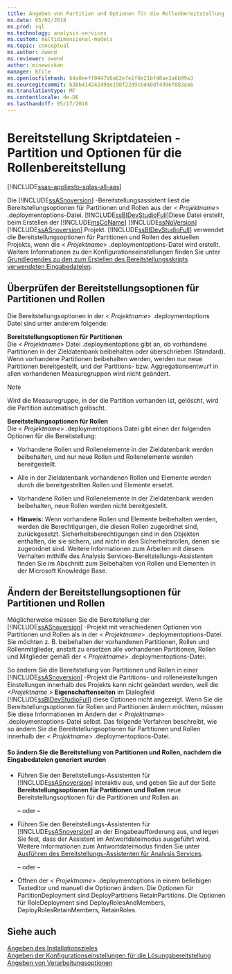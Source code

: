```yaml
---
title: Angeben von Partition und Optionen für die Rollenbereitstellung | Microsoft Docs
ms.date: 05/02/2018
ms.prod: sql
ms.technology: analysis-services
ms.custom: multidimensional-models
ms.topic: conceptual
ms.author: owend
ms.reviewer: owend
author: minewiskan
manager: kfile
ms.openlocfilehash: 64a8eeff0447b6a62e7e1f8e21bf48ae3a6b99a3
ms.sourcegitcommit: b3bb41424249de198f22d9c6d40df4996f083aa6
ms.translationtype: MT
ms.contentlocale: de-DE
ms.lasthandoff: 05/17/2018
---
```

# <a name="deployment-script-files---partition-and-role-deployment-options"></a>Bereitstellung Skriptdateien - Partition und Optionen für die Rollenbereitstellung
[!INCLUDE[ssas-appliesto-sqlas-all-aas](../../includes/ssas-appliesto-sqlas-all-aas.md)]

  Die [!INCLUDE[ssASnoversion](../../includes/ssasnoversion-md.md)] -Bereitstellungsassistent liest die Bereitstellungsoptionen für Partitionen und Rollen aus der \< *Projektname*> .deploymentoptions-Datei. [!INCLUDE[ssBIDevStudioFull](../../includes/ssbidevstudiofull-md.md)]Diese Datei erstellt, beim Erstellen der [!INCLUDE[msCoName](../../includes/msconame-md.md)] [!INCLUDE[ssNoVersion](../../includes/ssnoversion-md.md)] [!INCLUDE[ssASnoversion](../../includes/ssasnoversion-md.md)] Projekt. [!INCLUDE[ssBIDevStudioFull](../../includes/ssbidevstudiofull-md.md)] verwendet die Bereitstellungsoptionen für Partitionen und Rollen des aktuellen Projekts, wenn die \< *Projektname*> .deploymentoptions-Datei wird erstellt. Weitere Informationen zu den Konfigurationseinstellungen finden Sie unter [Grundlegendes zu den zum Erstellen des Bereitstellungsskripts verwendeten Eingabedateien](../../analysis-services/multidimensional-models/deployment-script-files-input-used-to-create-deployment-script.md).  
  
## <a name="reviewing-the-partition-and-role-deployment-options"></a>Überprüfen der Bereitstellungsoptionen für Partitionen und Rollen  
 Die Bereitstellungsoptionen in der \< *Projektname*> .deploymentoptions Datei sind unter anderem folgende:  
  
 **Bereitstellungsoptionen für Partitionen**  
 Die \< *Projektname*> Datei .deploymentoptions gibt an, ob vorhandene Partitionen in der Zieldatenbank beibehalten oder überschrieben (Standard). Wenn vorhandene Partitionen beibehalten werden, werden nur neue Partitionen bereitgestellt, und der Partitions- bzw. Aggregationsentwurf in allen vorhandenen Measuregruppen wird nicht geändert.  
  
> [!NOTE]  
>  Wird die Measuregruppe, in der die Partition vorhanden ist, gelöscht, wird die Partition automatisch gelöscht.  
  
 **Bereitstellungsoptionen für Rollen**  
 Die \< *Projektname*> .deploymentoptions Datei gibt einen der folgenden Optionen für die Bereitstellung:  
  
-   Vorhandene Rollen und Rollenelemente in der Zieldatenbank werden beibehalten, und nur neue Rollen und Rollenelemente werden bereitgestellt.  
  
-   Alle in der Zieldatenbank vorhandenen Rollen und Elemente werden durch die bereitgestellten Rollen und Elemente ersetzt.  
  
-   Vorhandene Rollen und Rollenelemente in der Zieldatenbank werden beibehalten, neue Rollen werden nicht bereitgestellt.  
  
-   **Hinweis:** Wenn vorhandene Rollen und Elemente beibehalten werden, werden die Berechtigungen, die diesen Rollen zugeordnet sind, zurückgesetzt. Sicherheitsberechtigungen sind in den Objekten enthalten, die sie sichern, und nicht in den Sicherheitsrollen, denen sie zugeordnet sind. Weitere Informationen zum Arbeiten mit diesem Verhalten mithilfe des Analysis Services-Bereitstellungs-Assistenten finden Sie im Abschnitt zum Beibehalten von Rollen und Elementen in der Microsoft Knowledge Base.  
  
## <a name="modifying-the-partition-and-role-deployment-options"></a>Ändern der Bereitstellungsoptionen für Partitionen und Rollen  
 Möglicherweise müssen Sie die Bereitstellung der [!INCLUDE[ssASnoversion](../../includes/ssasnoversion-md.md)] -Projekt mit verschiedenen Optionen von Partitionen und Rollen als in der \< *Projektname*> .deploymentoptions-Datei. Sie möchten z. B. beibehalten der vorhandenen Partitionen, Rollen und Rollenmitglieder, anstatt zu ersetzen alle vorhandenen Partitionen, Rollen und Mitglieder gemäß der \< *Projektname*> .deploymentoptions-Datei.  
  
 So ändern Sie die Bereitstellung von Partitionen und Rollen in einer [!INCLUDE[ssASnoversion](../../includes/ssasnoversion-md.md)] -Projekt die Partitions- und rolleneinstellungen Einstellungen innerhalb des Projekts kann nicht geändert werden, weil die  *\<Projektname >* **Eigenschaftenseiten**  im Dialogfeld [!INCLUDE[ssBIDevStudioFull](../../includes/ssbidevstudiofull-md.md)] diese Optionen nicht angezeigt. Wenn Sie die Bereitstellungsoptionen für Rollen und Partitionen ändern möchten, müssen Sie diese Informationen im Ändern der \< *Projektname*> .deploymentoptions-Datei selbst. Das folgende Verfahren beschreibt, wie so ändern Sie die Bereitstellungsoptionen für Partitionen und Rollen innerhalb der \< *Projektname*> .deploymentoptions-Datei.  
  
#### <a name="to-change-the-deployment-of-partitions-or-roles-after-the-input-files-have-been-generated"></a>So ändern Sie die Bereitstellung von Partitionen und Rollen, nachdem die Eingabedateien generiert wurden  
  
-   Führen Sie den Bereitstellungs-Assistenten für [!INCLUDE[ssASnoversion](../../includes/ssasnoversion-md.md)] interaktiv aus, und geben Sie auf der Seite **Bereitstellungsoptionen für Partitionen und Rollen** neue Bereitstellungsoptionen für die Partitionen und Rollen an.  
  
     – oder –  
  
-   Führen Sie den Bereitstellungs-Assistenten für [!INCLUDE[ssASnoversion](../../includes/ssasnoversion-md.md)] an der Eingabeaufforderung aus, und legen Sie fest, dass der Assistent im Antwortdateimodus ausgeführt wird. Weitere Informationen zum Antwortdateimodus finden Sie unter [Ausführen des Bereitstellungs-Assistenten für Analysis Services](../../analysis-services/multidimensional-models/running-the-analysis-services-deployment-wizard.md).  
  
     – oder –  
  
-   Öffnen der \< *Projektname*> .deploymentoptions in einem beliebigen Texteditor und manuell die Optionen ändern. Die Optionen für PartitionDeployment sind DeployPartitions RetainPartitions. Die Optionen für RoleDeployment sind DeployRolesAndMembers, DeployRolesRetainMembers, RetainRoles.
  
## <a name="see-also"></a>Siehe auch  
 [Angeben des Installationszieles](../../analysis-services/multidimensional-models/deployment-script-files-specifying-the-installation-target.md)   
 [Angeben der Konfigurationseinstellungen für die Lösungsbereitstellung](../../analysis-services/multidimensional-models/deployment-script-files-solution-deployment-config-settings.md)   
 [Angeben von Verarbeitungsoptionen](../../analysis-services/multidimensional-models/deployment-script-files-specifying-processing-options.md)  
  
  
